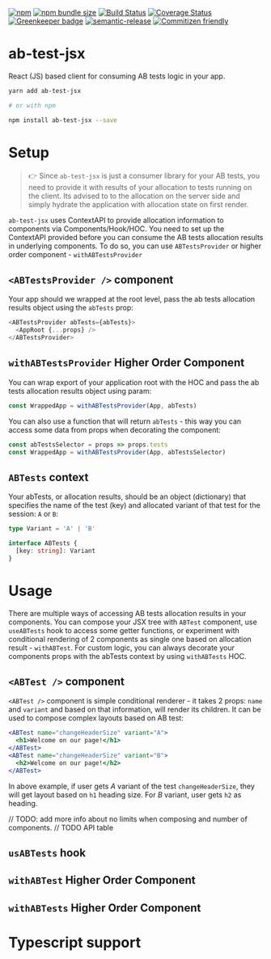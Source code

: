 [![npm](https://img.shields.io/npm/v/ab-test-jsx.svg)](https://www.npmjs.com/package/ab-test-jsx)
[![npm bundle size](https://img.shields.io/bundlephobia/minzip/ab-test-jsx.svg)](https://bundlephobia.com/result?p=ab-test-jsx)
[![Build Status](https://travis-ci.org/matmalkowski/react-handyman.svg?branch=master)](https://travis-ci.org/matmalkowski/react-handyman)
[![Coverage Status](https://coveralls.io/repos/github/matmalkowski/react-handyman/badge.svg?branch=master&service=github)](https://coveralls.io/github/matmalkowski/react-handyman?branch=master)
[![Greenkeeper badge](https://badges.greenkeeper.io/matmalkowski/react-handyman.svg)](https://greenkeeper.io/)
[![semantic-release](https://img.shields.io/badge/%20%20%F0%9F%93%A6%F0%9F%9A%80-semantic--release-e10079.svg)](https://github.com/semantic-release/semantic-release)
[![Commitizen friendly](https://img.shields.io/badge/commitizen-friendly-brightgreen.svg)](http://commitizen.github.io/cz-cli/)

# ab-test-jsx

React (JS) based client for consuming AB tests logic in your app.

```bash
yarn add ab-test-jsx

# or with npm

npm install ab-test-jsx --save
```

# Setup

> 👉 Since `ab-test-jsx` is just a consumer library for your AB tests, you need to provide it with results of your allocation to tests running on the client. Its advised to to the allocation on the server side and simply hydrate the application with allocation state on first render.

`ab-test-jsx` uses ContextAPI to provide allocation information to components via Components/Hook/HOC. You need to set up the ContextAPI provided before you can consume the AB tests allocation results in underlying components. To do so, you can use `ABTestsProvider` or higher order component - `withABTestsProvider`

## `<ABTestsProvider />` component

Your app should we wrapped at the root level, pass the ab tests allocation results object using the `abTests` prop:

```js
<ABTestsProvider abTests={abTests}>
  <AppRoot {...props} />
</ABTestsProvider>
```

## `withABTestsProvider` Higher Order Component

You can wrap export of your application root with the HOC and pass the ab tests allocation results object using param:

```js
const WrappedApp = withABTestsProvider(App, abTests)
```

You can also use a function that will return `abTests` - this way you can access some data from props when decorating the component:

```js
const abTestsSelector = props => props.tests
const WrappedApp = withABTestsProvider(App, abTestsSelector)
```

## `ABTests` context

Your abTests, or allocation results, should be an object (dictionary) that specifies the name of the test (key) and allocated variant of that test for the session: `A` or `B`:

```ts
type Variant = 'A' | 'B'

interface ABTests {
  [key: string]: Variant
}
```

# Usage

There are multiple ways of accessing AB tests allocation results in your components. You can compose your JSX tree with `ABTest` component, use `useABTests` hook to access some getter functions, or experiment with conditional rendering of 2 components as single one based on allocation result - `withABTest`. For custom logic, you can always decorate your components props with the abTests context by using `withABTests` HOC.

## `<ABTest />` component

`<ABTest />` component is simple conditional renderer - it takes 2 props: `name` and `variant` and based on that information, will render its children. It can be used to compose complex layouts based on AB test:

```jsx
<ABTest name="changeHeaderSize" variant="A">
  <h1>Welcome on our page!</h1>
</ABTest>
<ABTest name="changeHeaderSize" variant="B">
  <h2>Welcome on our page!</h2>
</ABTest>
```

In above example, if user gets _A_ variant of the test `changeHeaderSize`, they will get layout based on `h1` heading size. For _B_ variant, user gets `h2` as heading.

// TODO: add more info about no limits when composing and number of components.
// TODO API table

## `usABTests` hook

## `withABTest` Higher Order Component

## `withABTests` Higher Order Component

# Typescript support
